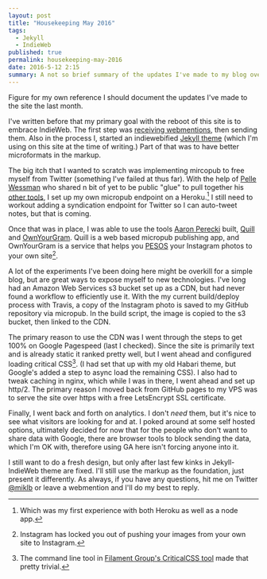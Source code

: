 ```yaml
---
layout: post
title: "Housekeeping May 2016"
tags:
  - Jekyll
  - IndieWeb
published: true
permalink: housekeeping-may-2016
date: 2016-5-12 2:15
summary: A not so brief summary of the updates I've made to my blog over the last month.
---
```

Figure for my own reference I should document the updates I've made to the site the last month.

I've written before that my primary goal with the reboot of this site is to embrace IndieWeb. The first step was [receiving webmentions](https://miklb.com/finally-webmentons-with-jekyll-part-duex), then sending them. Also in the process I, started an indiewebified [Jekyll theme](https://github.com/miklb/jekyll-indieweb) (which I'm using on this site at the time of writing.) Part of that was to have better microformats in the markup.

The big itch that I wanted to scratch was implementing mircopub to free myself from Twitter (something I've failed at thus far). With the help of [Pelle Wessman](http://voxpelli.com/2016/03/my-2015-in-indieweb/) who shared n bit of yet to be public "glue" to pull together his [other tools](https://github.com/voxpelli/node-micropub-express), I set up my own micropub endpoint on a Heroku.[^1]  I still need to workout adding a syndication endpoint for Twitter so I can auto-tweet notes, but that is coming.

Once that was in place, I was able to use the tools [Aaron Perecki](https://aaronparecki.com) built, [Quill](https://quill.p3k.io) and [OwnYourGram](https://quill.p3k.io). Quill is a web based micropub publishing app, and OwnYourGram is a service that helps you [PESOS](http://indiewebcamp.com/pesos) your Instagram photos to your own site[^2].

A lot of the experiments I've been doing here might be overkill for a simple blog, but are great ways to expose myself to new technologies. I've long had an Amazon Web Services s3 bucket set up as a CDN, but had never found a workflow to efficiently use it. With the my current build/deploy process with Travis, a copy of the Instagram photo is saved to my GitHub repository via micropub. In the build script, the image is copied to the s3 bucket, then linked to the CDN.

The primary reason to use the CDN was I went through the steps to get 100% on Google Pagespeed (last I checked). Since the site is primarily text and is already static it ranked pretty well, but I went ahead and configured loading critical CSS[^3]. (I had set that up with my old Habari theme, but Google's added a step to async load the remaining CSS). I also had to tweak caching in nginx, which while I was in there, I went ahead and set up http/2. The primary reason I moved back from GitHub pages to my VPS was to serve the site over https with a free LetsEncrypt SSL certificate.

Finally, I went back and forth on analytics. I don't *need* them, but it's nice to see what visitors are looking for and at. I poked around at some self hosted options, ultimately decided for now that for the people who don't want to share data with Google, there are browser tools to block sending the data, which I'm OK with, therefore using GA here isn't forcing anyone into it.

I still want to do a fresh design, but only after last few kinks in Jekyll-IndieWeb theme are fixed. I'll still use the markup as the foundation, just present it differently. As always, if you have any questions, hit me on Twitter [@miklb](https://twitter.com/miklb) or leave a webmention and I'll do my best to reply.


[^1]: Which was my first experience with both Heroku as well as a node app.
[^2]: Instagram has locked you out of pushing your images from your own site to Instagram.
[^3]: The command line tool in [Filament Group's CriticalCSS tool](https://github.com/filamentgroup/criticalCSS) made that pretty trivial.

<a href="https://brid.gy/publish/twitter"></a>
